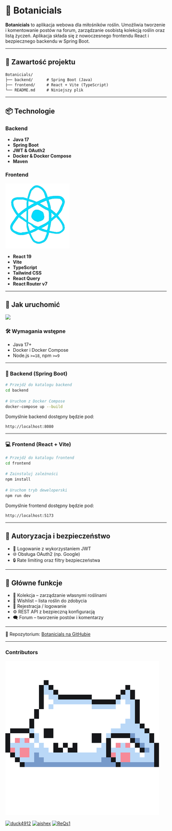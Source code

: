 # 🌿 Botanicials

**Botanicials** to aplikacja webowa dla miłośników roślin. Umożliwia tworzenie i komentowanie postów na forum, zarządzanie osobistą 
  kolekcją roślin oraz listą życzeń. Aplikacja składa się z nowoczesnego frontendu React i bezpiecznego backendu w Spring Boot.

---

## 🧩 Zawartość projektu

```
Botanicials/
├── backend/      # Spring Boot (Java)
├── frontend/     # React + Vite (TypeScript)
└── README.md     # Niniejszy plik
```

---

## 📦 Technologie

### Backend
- **Java 17**
- **Spring Boot**
- **JWT & OAuth2**
- **Docker & Docker Compose**
- **Maven**

### Frontend
![](react.gif)
- **React 19**
- **Vite**
- **TypeScript**
- **Tailwind CSS**
- **React Query**
- **React Router v7**

---

## 🚀 Jak uruchomić
![](loading.gif)
### 🛠 Wymagania wstępne

- Java 17+
- Docker i Docker Compose
- Node.js `>=18`, npm `>=9`

---

### 🧪 Backend (Spring Boot)

```bash
# Przejdź do katalogu backend
cd backend

# Uruchom z Docker Compose
docker-compose up --build
```

Domyślnie backend dostępny będzie pod:
```
http://localhost:8080
```

---

### 💻 Frontend (React + Vite)

```bash
# Przejdź do katalogu frontend
cd frontend

# Zainstaluj zależności
npm install

# Uruchom tryb deweloperski
npm run dev
```

Domyślnie frontend dostępny będzie pod:
```
http://localhost:5173
```

---

## 🔐 Autoryzacja i bezpieczeństwo

- 🔑 Logowanie z wykorzystaniem JWT
- 🌐 Obsługa OAuth2 (np. Google)
- 🔒 Rate limiting oraz filtry bezpieczeństwa

---

## 🧰 Główne funkcje

- 🌱 Kolekcja – zarządzanie własnymi roślinami
- 🌿 Wishlist – lista roślin do zdobycia
- 👥 Rejestracja / logowanie
- ⚙️ REST API z bezpieczną konfiguracją
- 🗨️ Forum – tworzenie postów i komentarzy

---

🔗 Repozytorium: [Botanicials na GitHubie](https://github.com/aishex/Botanicials)

---

### Contributors

![](cat.gif)

[![duck4912](https://github.com/duck4912.png?size=50)](https://github.com/duck4912)
[![aishex](https://github.com/aishex.png?size=50)](https://github.com/aishex)
[![ReQs1](https://github.com/ReQs1.png?size=50)](https://github.com/ReQs1)

